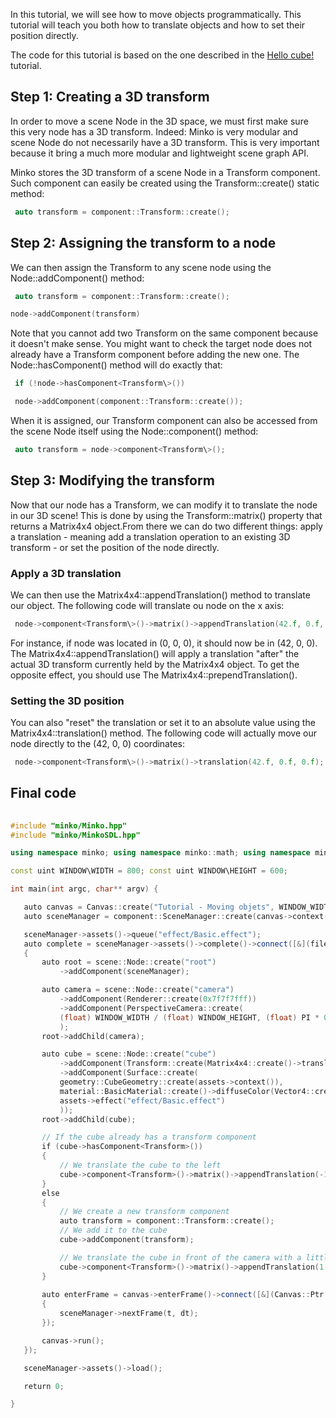 In this tutorial, we will see how to move objects programmatically. This tutorial will teach you both how to translate objects and how to set their position directly.

The code for this tutorial is based on the one described in the [Hello cube!](Hello_cube!.md) tutorial.

Step 1: Creating a 3D transform
-------------------------------

In order to move a scene Node in the 3D space, we must first make sure this very node has a 3D transform. Indeed: Minko is very modular and scene Node do not necessarily have a 3D transform. This is very important because it bring a much more modular and lightweight scene graph API.

Minko stores the 3D transform of a scene Node in a Transform component. Such component can easily be created using the Transform::create() static method:


```cpp
 auto transform = component::Transform::create(); 
```


Step 2: Assigning the transform to a node
-----------------------------------------

We can then assign the Transform to any scene node using the Node::addComponent() method:


```cpp
 auto transform = component::Transform::create();

node->addComponent(transform) 
```


Note that you cannot add two Transform on the same component because it doesn't make sense. You might want to check the target node does not already have a Transform component before adding the new one. The Node::hasComponent() method will do exactly that:


```cpp
 if (!node->hasComponent<Transform\>())

 node->addComponent(component::Transform::create());


```


When it is assigned, our Transform component can also be accessed from the scene Node itself using the Node::component() method:


```cpp
 auto transform = node->component<Transform\>(); 
```


Step 3: Modifying the transform
-------------------------------

Now that our node has a Transform, we can modify it to translate the node in our 3D scene! This is done by using the Transform::matrix() property that returns a Matrix4x4 object.From there we can do two different things: apply a translation - meaning add a translation operation to an existing 3D transform - or set the position of the node directly.

### Apply a 3D translation

We can then use the Matrix4x4::appendTranslation() method to translate our object. The following code will translate ou node on the x axis:


```cpp
 node->component<Transform\>()->matrix()->appendTranslation(42.f, 0.f, 0.f); 
```


For instance, if node was located in (0, 0, 0), it should now be in (42, 0, 0). The Matrix4x4::appendTranslation() will apply a translation "after" the actual 3D transform currently held by the Matrix4x4 object. To get the opposite effect, you should use The Matrix4x4::prependTranslation().

### Setting the 3D position

You can also "reset" the translation or set it to an absolute value using the Matrix4x4::translation() method. The following code will actually move our node directly to the (42, 0, 0) coordinates:


```cpp
 node->component<Transform\>()->matrix()->translation(42.f, 0.f, 0.f); 
```


Final code
----------


```cpp
 
#include "minko/Minko.hpp" 
#include "minko/MinkoSDL.hpp"

using namespace minko; using namespace minko::math; using namespace minko::component;

const uint WINDOW\WIDTH = 800; const uint WINDOW\HEIGHT = 600;

int main(int argc, char** argv) {

   auto canvas = Canvas::create("Tutorial - Moving objets", WINDOW_WIDTH, WINDOW_HEIGHT);
   auto sceneManager = component::SceneManager::create(canvas->context());

   sceneManager->assets()->queue("effect/Basic.effect");
   auto complete = sceneManager->assets()->complete()->connect([&](file::AssetLibrary::Ptr assets)                    
   {
       auto root = scene::Node::create("root")
           ->addComponent(sceneManager);

       auto camera = scene::Node::create("camera")
           ->addComponent(Renderer::create(0x7f7f7fff))
           ->addComponent(PerspectiveCamera::create(
           (float) WINDOW_WIDTH / (float) WINDOW_HEIGHT, (float) PI * 0.25f, .1f, 1000.f)
           );
       root->addChild(camera);

       auto cube = scene::Node::create("cube")
           ->addComponent(Transform::create(Matrix4x4::create()->translation(0.f, 0.f, -5.f)))
           ->addComponent(Surface::create(
           geometry::CubeGeometry::create(assets->context()),
           material::BasicMaterial::create()->diffuseColor(Vector4::create(0.f, 0.f, 1.f, 1.f)),
           assets->effect("effect/Basic.effect")
           ));
       root->addChild(cube);

       // If the cube already has a transform component
       if (cube->hasComponent<Transform>())
       {
           // We translate the cube to the left
           cube->component<Transform>()->matrix()->appendTranslation(-1.f, 0.f, 0.f);
       }
       else
       {
           // We create a new transform component
           auto transform = component::Transform::create();
           // We add it to the cube
           cube->addComponent(transform);

           // We translate the cube in front of the camera with a little lag to the right
           cube->component<Transform>()->matrix()->appendTranslation(1.f, 0.f, -5.f);
       }
       
       auto enterFrame = canvas->enterFrame()->connect([&](Canvas::Ptr canvas, float t, float dt)
       {
           sceneManager->nextFrame(t, dt);
       });

       canvas->run();
   });

   sceneManager->assets()->load();

   return 0;

} 
```


